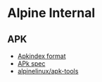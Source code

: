 # Alpine Internal

## APK

- [Apkindex format](https://wiki.alpinelinux.org/wiki/Apkindex_format)
- [APk spec](https://wiki.alpinelinux.org/wiki/Apk_spec)
- [alpinelinux/apk-tools](https://github.com/alpinelinux/apk-tools)

